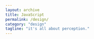 ```yaml
---
layout: archive
title: JavaScript
permalink: /design/
category: "design"
tagline: "it's all about perception."
---
```


